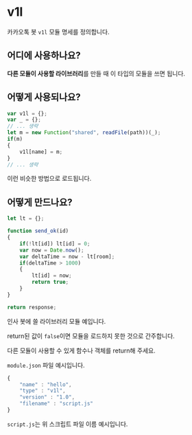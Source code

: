 # v1l

카카오톡 봇 `v1l` 모듈 명세를 정의합니다.



## 어디에 사용하나요?

**다른 모듈이 사용할 라이브러리**를 만들 때 이 타입의 모듈을 쓰면 됩니다.



## 어떻게 사용되나요?

```javascript
var v1l = {};
var _ = {};
// ... 생략
let m = new Function("shared", readFile(path))(_);
if(m)
{
    v1l[name] = m;
}
// ... 생략
```

이런 비슷한 방법으로 로드됩니다.



## 어떻게 만드나요?

```javascript
let lt = {};

function send_ok(id)
{
    if(!lt[id]) lt[id] = 0;
    var now = Date.now();
    var deltaTime = now - lt[room];
    if(deltaTime > 1000)
    {
        lt[id] = now;
        return true;
    }
}

return response;
```

인사 봇에 쓸 라이브러리 모듈 예입니다.



return된 값이 `false`이면 모듈을 로드하지 못한 것으로 간주합니다.



다른 모듈이 사용할 수 있게 함수나 객체를 return해 주세요.



`module.json` 파일 예시입니다.

```javascript
{
    "name" : "hello",
    "type" : "v1l",
    "version" : "1.0",
    "filename" : "script.js"
}
```

`script.js`는 위 스크립트 파일 이름 예시입니다.

